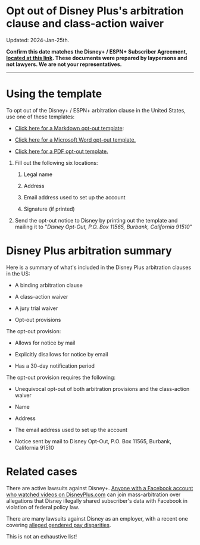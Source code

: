 Opt out of Disney Plus's arbitration clause and class-action waiver
===

Updated: 2024-Jan-25th.

**Confirm this date matches the Disney+ / ESPN+ Subscriber Agreement, [located at this link](https://www.disneyplus.com/legal/subscriber-agreement). These documents were prepared by laypersons and not lawyers. We are not your representatives.**

---

# Using the template

To opt out of the Disney+ / ESPN+ arbitration clause in the United States, use one of these templates:

 - [Click here for a Markdown opt-out template](./disneyplus_opt_out_template.md):

 - [Click here for a Microsoft Word opt-out template.](./disneyplus_opt_out_template.docx)

 - [Click here for a PDF opt-out template.](./disneyplus_opt_out_template.pdf)


1. Fill out the following six locations:

    1. Legal name

    2. Address

    3. Email address used to set up the account

    4. Signature (if printed)

2. Send the opt-out notice to Disney by printing out the template and mailing it to "*Disney Opt-Out, P.O. Box 11565, Burbank, California 91510*"

# Disney Plus arbitration summary

Here is a summary of what's included in the Disney Plus arbitration clauses in the US:

  - A binding arbitration clause

  - A class-action waiver

  - A jury trial waiver

  - Opt-out provisions

The opt-out provision:

  - Allows for notice by mail

  - Explicitly disallows for notice by email

  - Has a 30-day notification period

The opt-out provision requires the following:

  - Unequivocal opt-out of both arbitration provisions and the class-action waiver

  - Name

  - Address

  - The email address used to set up the account

  - Notice sent by mail to Disney Opt-Out, P.O. Box 11565, Burbank, California 91510


# Related cases

There are active lawsuits against Disney+. [Anyone with a Facebook account who watched videos on DisneyPlus.com](https://www.classaction.org/disney-plus-video-privacy-lawsuit) can join mass-arbitration over allegations that Disney illegally shared subscriber's data with Facebook in violation of federal policy law.

There are many lawsuits against Disney as an employer, with a recent one covering [alleged gendered pay disparities](https://spectrumnews1.com/ca/la-west/business/2023/12/08/disney-class-action-lawsuit-pay-disparity).

This is not an exhaustive list!
